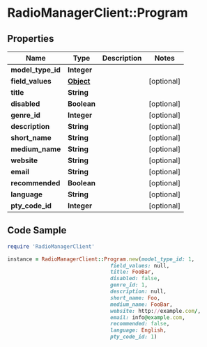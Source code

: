 # RadioManagerClient::Program

## Properties

Name | Type | Description | Notes
------------ | ------------- | ------------- | -------------
**model_type_id** | **Integer** |  | 
**field_values** | [**Object**](.md) |  | [optional] 
**title** | **String** |  | 
**disabled** | **Boolean** |  | [optional] 
**genre_id** | **Integer** |  | [optional] 
**description** | **String** |  | [optional] 
**short_name** | **String** |  | [optional] 
**medium_name** | **String** |  | [optional] 
**website** | **String** |  | [optional] 
**email** | **String** |  | [optional] 
**recommended** | **Boolean** |  | [optional] 
**language** | **String** |  | [optional] 
**pty_code_id** | **Integer** |  | [optional] 

## Code Sample

```ruby
require 'RadioManagerClient'

instance = RadioManagerClient::Program.new(model_type_id: 1,
                                 field_values: null,
                                 title: FooBar,
                                 disabled: false,
                                 genre_id: 1,
                                 description: null,
                                 short_name: Foo,
                                 medium_name: FooBar,
                                 website: http://example.com/,
                                 email: info@example.com,
                                 recommended: false,
                                 language: English,
                                 pty_code_id: 1)
```


